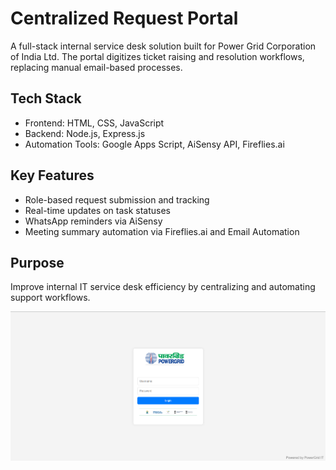 # Centralized Request Portal

A full-stack internal service desk solution built for Power Grid Corporation of India Ltd. The portal digitizes ticket raising and resolution workflows, replacing manual email-based processes.

## Tech Stack
- Frontend: HTML, CSS, JavaScript
- Backend: Node.js, Express.js
- Automation Tools: Google Apps Script, AiSensy API, Fireflies.ai

## Key Features
- Role-based request submission and tracking
- Real-time updates on task statuses
- WhatsApp reminders via AiSensy
- Meeting summary automation via Fireflies.ai and Email Automation

## Purpose
Improve internal IT service desk efficiency by centralizing and automating support workflows.


![PowerGrid Logo](Screenshot%202025-05-11%20024115.png)

